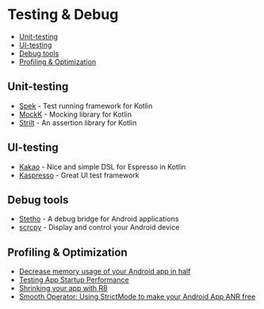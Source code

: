 # Testing & Debug
- [Unit-testing](#unit-testing)
- [UI-testing](#ui-testing)
- [Debug tools](#debug-tools)
- [Profiling & Optimization](#profiling--optimization)

## Unit-testing

- [Spek](https://www.spekframework.org/setup-android/) - Test running framework for Kotlin
- [MockK](https://mockk.io/) - Mocking library for Kotlin
- [Strilt](https://strikt.io/) - An assertion library for Kotlin

## UI-testing

- [Kakao](https://github.com/agoda-com/Kakao) - Nice and simple DSL for Espresso in Kotlin
- [Kaspresso](https://github.com/KasperskyLab/Kaspresso) - Great UI test framework

## Debug tools

- [Stetho](https://github.com/facebookarchive/stetho) - A debug bridge for Android applications
- [scrcpy](https://github.com/Genymobile/scrcpy) - Display and control your Android device

## Profiling & Optimization

- [Decrease memory usage of your Android app in half](https://proandroiddev.com/decrease-memory-usage-of-your-android-app-in-half-a65524d7380b)
- [Testing App Startup Performance](https://medium.com/androiddevelopers/testing-app-startup-performance-36169c27ee55)
- [Shrinking your app with R8](https://medium.com/androiddevelopers/shrinking-your-app-with-r8-909efac25de4)
- [Smooth Operator: Using StrictMode to make your Android App ANR free](https://riggaroo.dev/smooth-operator-using-strictmode-to-make-your-android-app-anr-free/)
